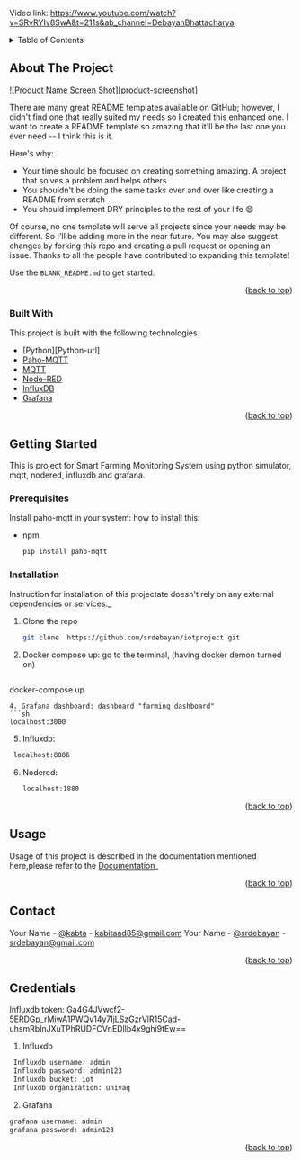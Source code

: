 Video link: https://www.youtube.com/watch?v=SRvRYIv8SwA&t=211s&ab_channel=DebayanBhattacharya





<!-- TABLE OF CONTENTS -->
<details>
  <summary>Table of Contents</summary>
  <ol>
    <li>
      <a href="#about-the-project">About The Project</a>
      <ul>
        <li><a href="#built-with">Built With</a></li>
      </ul>
    </li>
    <li>
      <a href="#getting-started">Getting Started</a>
      <ul>
        <li><a href="#prerequisites">Prerequisites</a></li>
        <li><a href="#installation">Installation</a></li>
      </ul>
    </li>
    <li><a href="#usage">Usage</a></li>
    <li><a href="#contact">Contact</a></li>
    <li><a href="#credentials">Credentials</a></li>
  </ol>
</details>



<!-- ABOUT THE PROJECT -->
## About The Project

[![Product Name Screen Shot][product-screenshot]](https://example.com)

There are many great README templates available on GitHub; however, I didn't find one that really suited my needs so I created this enhanced one. I want to create a README template so amazing that it'll be the last one you ever need -- I think this is it.

Here's why:
* Your time should be focused on creating something amazing. A project that solves a problem and helps others
* You shouldn't be doing the same tasks over and over like creating a README from scratch
* You should implement DRY principles to the rest of your life :smile:

Of course, no one template will serve all projects since your needs may be different. So I'll be adding more in the near future. You may also suggest changes by forking this repo and creating a pull request or opening an issue. Thanks to all the people have contributed to expanding this template!

Use the `BLANK_README.md` to get started.

<p align="right">(<a href="#readme-top">back to top</a>)</p>



### Built With

This project is built with the following technologies.


* [Python][Python-url]
* [Paho-MQTT](Paho-MQTT-url)
* [MQTT](MQTT-url)
* [Node-RED](Node-RED-url)
* [InfluxDB](InfluxDB-url)
* [Grafana](Grafana-url)


<p align="right">(<a href="#readme-top">back to top</a>)</p>



<!-- GETTING STARTED -->
## Getting Started

This is project for Smart Farming Monitoring System using python simulator, mqtt, nodered, influxdb and grafana.

### Prerequisites

Install paho-mqtt in your system: how to install this:
* npm
  ```sh
  pip install paho-mqtt
  ```

### Installation

Instruction for installation of this projectate doesn't rely on any external dependencies or services._

1. Clone the repo
   ```sh
   git clone  https://github.com/srdebayan/iotproject.git
   ```
3. Docker compose up: go to the terminal, (having docker demon turned on)
   ```sh
  docker-compose up
   ```
4. Grafana dashboard: dashboard "farming_dashboard"
   ```sh
   localhost:3000
   ```
5. Influxdb:
  ```sh
   localhost:8086
  ```
6. Nodered:
   ```sh
   localhost:1880
   ```

<p align="right">(<a href="#readme-top">back to top</a>)</p>



<!-- USAGE EXAMPLES -->
## Usage

Usage of this project is described in the documentation mentioned here,please refer to the [Documentation](/docs.google.com/document/d/1OEeDvpzonv0mm_RzSJyPqbeKO3b86FiS9NGWq9lIYKY/edit?usp=sharing )_

<p align="right">(<a href="#readme-top">back to top</a>)</p>












<!-- CONTACT -->
## Contact

Your Name - [@kabta](https://github.com/kabta]) - kabitaad85@gmail.com
Your Name - [@srdebayan](https://github.com/srdebayan) - srdebayan@gmail.com


<p align="right">(<a href="#readme-top">back to top</a>)</p>





<!-- Credentials -->
## Credentials
Influxdb token: Ga4G4JVwcf2-5ERDGp_rMiwA1PWQv14y7IjLSzGzrVlR15Cad-uhsmRbInJXuTPhRUDFCVnEDllb4x9ghi9tEw==


1. Influxdb
 ```sh
  Influxdb username: admin 
  Influxdb password: admin123
  Influxdb bucket: iot
  Influxdb organization: univaq
```
2. Grafana
```sh
grafana username: admin 
grafana password: admin123
```
<p align="right">(<a href="#readme-top">back to top</a>)</p>




